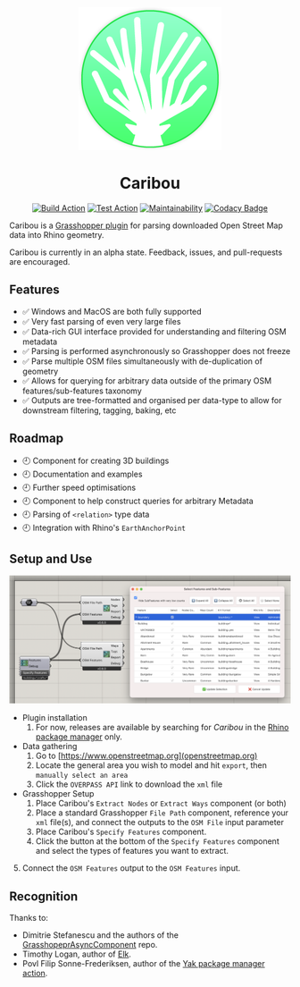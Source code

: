<div align="center">

![Caribou Logo](/assets/logo_logo.png)

# Caribou

[![Build Action](https://github.com/philipbelesky/Caribou/workflows/Build%20Grasshopper%20Plugin/badge.svg)](https://github.com/philipbelesky/Caribou/actions/workflows/dotnet-grasshopper.yml)
[![Test Action](https://github.com/philipbelesky/Caribou/workflows/Test%20Grasshopper%20Plugin/badge.svg)](https://github.com/philipbelesky/Caribou/actions/workflows/dotnet-tests.yml)
[![Maintainability](https://api.codeclimate.com/v1/badges/20e0e2fd92a1951ccb20/maintainability)](https://codeclimate.com/github/philipbelesky/Caribou/maintainability)
[![Codacy Badge](https://app.codacy.com/project/badge/Grade/39c17c1e89d74fccbece8013b74cb7b6)](https://www.codacy.com/gh/philipbelesky/Caribou/dashboard?utm_source=github.com&amp;utm_medium=referral&amp;utm_content=philipbelesky/Caribou&amp;utm_campaign=Badge_Grade)

</div>

Caribou is a [Grasshopper plugin](https://www.grasshopper3d.com/) for parsing downloaded Open Street Map data into Rhino geometry.

Caribou is currently in an alpha state. Feedback, issues, and pull-requests are encouraged.

## Features

- ✅ Windows and MacOS are both fully supported
- ✅ Very fast parsing of even very large files
- ✅ Data-rich GUI interface provided for understanding and filtering OSM metadata
- ✅ Parsing is performed asynchronously so Grasshopper does not freeze
- ✅ Parse multiple OSM files simultaneously with de-duplication of geometry
- ✅ Allows for querying for arbitrary data outside of the primary OSM features/sub-features taxonomy
- ✅ Outputs are tree-formatted and organised per data-type to allow for downstream filtering, tagging, baking, etc

## Roadmap

- 🕘 Component for creating 3D buildings
- 🕘 Documentation and examples
- 🕘 Further speed optimisations
- 🕘 Component to help construct queries for arbitrary Metadata
- 🕘 Parsing of `<relation>` type data
- 🕘 Integration with Rhino's `EarthAnchorPoint`

## Setup and Use

![Image of the definition setup](/assets/demo-v0.7.png)

- Plugin installation
  1. For now, releases are available by searching for *Caribou* in the [Rhino package manager](https://www.rhino3d.com/features/package-manager/) only.
- Data gathering
  1. Go to [https://www.openstreetmap.org](openstreetmap.org)
  2. Locate the general area you wish to model and hit `export`, then `manually select an area`
  3. Click the `OVERPASS API` link to download the `xml` file
- Grasshopper Setup
  1. Place Caribou's `Extract Nodes` or `Extract Ways` component (or both)
  2. Place a standard Grasshopper `File Path` component, reference your `xml` file(s), and connect the outputs to the `OSM File` input parameter
  3. Place Caribou's `Specify Features` component.
  4. Click the button at the bottom of the `Specify Features` component and select the types of features you want to extract.
 5. Connect the `OSM Features` output to the `OSM Features` input.

## Recognition

Thanks to:

- Dimitrie Stefanescu and the authors of the [GrasshopeprAsyncComponent](https://github.com/specklesystems/GrasshopperAsyncComponent) repo.
- Timothy Logan, author of [Elk](https://github.com/logant/Elk).
- Povl Filip Sonne-Frederiksen, author of the [Yak package manager action](https://github.com/pfmephisto/rhino-yak).
